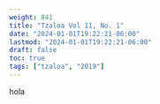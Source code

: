```yaml
---
weight: 841
title: "Tzaloa Vol 11, No. 1"
date: "2024-01-01T19:22:21-06:00"
lastmod: "2024-01-01T19:22:21-06:00"
draft: false
toc: true
tags: ["tzaloa", "2019"]
---
```


hola
